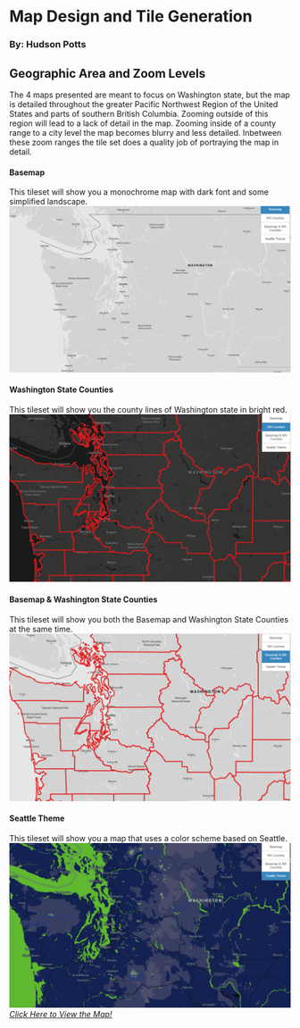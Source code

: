 # Map Design and Tile Generation
### By: Hudson Potts

## Geographic Area and Zoom Levels

The 4 maps presented are meant to focus on Washington state, but the map is detailed throughout the greater Pacific Northwest Region of the United States and parts of southern British Columbia. Zooming outside of this region will lead to a lack of detail in the map. Zooming inside of a county range to a city level the map becomes blurry and less detailed. Inbetween these zoom ranges the tile set does a quality job of portraying the map in detail.

#### Basemap
This tileset will show you a monochrome map with dark font and some simplified landscape.
<img src="/img/basemapss.png">

#### Washington State Counties
This tileset will show you the county lines of Washington state in bright red.
<img src="/img/WACountiesSS.png">

#### Basemap & Washington State Counties
This tileset will show you both the Basemap and Washington State Counties at the same time.
<img src="/img/Basemap&WACountiesSS.png">

#### Seattle Theme
This tileset will show you a map that uses a color scheme based on Seattle.
<img src="/img/SeattleThemess.png">
[*Click Here to View the Map!*](https://hudsop2.github.io/geo458mapdesignandtilegen)
